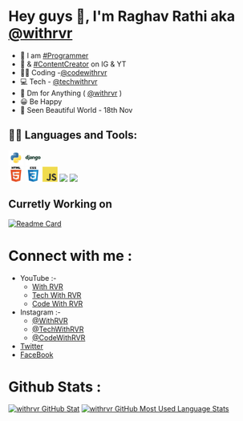 # Hey guys 👋, I'm Raghav Rathi aka [@withrvr](#connect-with-me-)

-   🧠 I am [#Programmer](#connect-with-me-)
-   🎯 & [#ContentCreator](#connect-with-me-) on IG & YT
-   👨‍💻 Coding -[@codewithrvr](#connect-with-me-)
-   💻 Tech - [@techwithrvr](#connect-with-me-)
-   💬 Dm for Anything ( [@withrvr][withrvr-ig] )
-   😀 Be Happy
-   🎉 Seen Beautiful World - 18th Nov

## 👩‍💻 Languages and Tools:<br>

<code><img  width="30" src="https://raw.githubusercontent.com/github/explore/80688e429a7d4ef2fca1e82350fe8e3517d3494d/topics/python/python.png" /></code>
<code><img  width="30" src="https://raw.githubusercontent.com/github/explore/80688e429a7d4ef2fca1e82350fe8e3517d3494d/topics/django/django.png" /></code>
<br>
<code><img  width="30" src="https://raw.githubusercontent.com/github/explore/80688e429a7d4ef2fca1e82350fe8e3517d3494d/topics/html/html.png" /></code>
<code><img  width="30" src="https://raw.githubusercontent.com/github/explore/80688e429a7d4ef2fca1e82350fe8e3517d3494d/topics/css/css.png" /></code>
<code><img  width="30" src="https://raw.githubusercontent.com/github/explore/80688e429a7d4ef2fca1e82350fe8e3517d3494d/topics/javascript/javascript.png" /></code>
<code><img  width="30" src="https://getbootstrap.com/docs/5.0/assets/brand/bootstrap-logo-shadow.png" /></code>
<code><img  width="30" src="https://avatars.githubusercontent.com/u/70142?s=200&v=4" /></code>

## Curretly Working on

[![Readme Card](https://github-readme-stats.vercel.app/api/pin/?username=withrvr&repo=1Link&show_owner=true)](https://github.com/withrvr/1Link)

<!-- (#connect-with-me-) -->

# Connect with me :

-   YouTube :-
    -   [With RVR][withrvr]
    -   [Tech With RVR][techwithrvr]
    -   [Code With RVR][codewithrvr]
-   Instagram :-
    -   [@WithRVR][withrvr-ig]
    -   [@TechWithRVR][techwithrvr-ig]
    -   [@CodeWithRVR][codewithrvr-ig]
-   [Twitter](https://twitter.com/intent/follow?screen_name=withrvr)
-   [FaceBook](https://www.facebook.com/withrvr)

# Github Stats :

[![withrvr GitHub Stat](https://github-readme-stats.vercel.app/api?username=withrvr&show_icons=true)](#connect-with-me-)
[![withrvr GitHub Most Used Language Stats](https://github-readme-stats.vercel.app/api/top-langs/?username=withrvr&langs_count=10&layout=compact)](#connect-with-me-)


<!--- ........... End .......... and now ............... declaration of variables ............ -->

[withrvr-tapmybio]: https://tapmybio.com/withrvr
[codewithrvr-tapmybio]: https://tapmybio.com/codewithrvr
[withrvr]: https://www.youtube.com/channel/UC7vo7Ytk-XDT_Qk_Uh_ziDg?sub_confirmation=1
[techwithrvr]: https://www.youtube.com/techwithrvr?sub_confirmation=1
[codewithrvr]: https://www.youtube.com/channel/UCz155xQn-6lzHWs9_2oX1Dg?sub_confirmation=1
[withrvr-ig]: https://www.instagram.com/withrvr/
[techwithrvr-ig]: https://www.instagram.com/techwithrvr/
[codewithrvr-ig]: https://www.instagram.com/codewithrvr/
